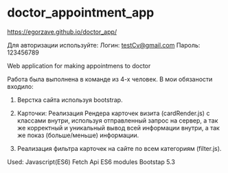 # doctor_appointment_app
https://egorzave.github.io/doctor_app/

Для авторизации используйте:
Логин: testCv@gmail.com
Пароль: 123456789

Web application for making appointmens to doctor

Работа была выполнена в команде из 4-х человек.
В мои обязаности входило:

1. Верстка сайта используя bootstrap.
2. Карточки:
    Реализация Рендера карточек визита (cardRender.js) с классами внутри, используя отправленный запрос на сервер, а так же
    корректный и уникальный вывод всей информации внутри, а так же показ (больше/меньше) информации.

3. Реализация фильтра карточек на сайте по всем категориям (filter.js).

Used:
Javascript(ES6)
Fetch Api
ES6 modules
Bootstap 5.3


